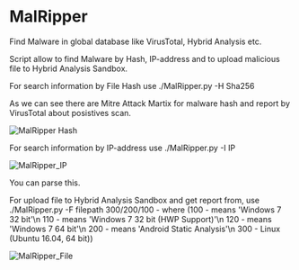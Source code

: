 # MalRipper

Find Malware in global database like VirusTotal, Hybrid Analysis etc.

Script allow to find Malware by Hash, IP-address and to upload malicious file to Hybrid Analysis Sandbox.

For search information by File Hash use ./MalRipper.py -H Sha256
  
As we can see there are Mitre Attack Martix for malware hash and report by VirusTotal about posistives scan.
  
  ![MalRipper Hash](https://user-images.githubusercontent.com/97513066/149723825-653ebbe0-2547-43d0-a195-eddfd4903007.jpg)

For search information by IP-address use ./MalRipper.py -I IP
  
![MalRipper_IP](https://user-images.githubusercontent.com/97513066/149723976-873df511-d53f-4acc-b3ff-064d802d62e9.JPG)
  
You can parse this.

For upload file to Hybrid Analysis Sandbox and get report from, use ./MalRipper.py -F filepath 300/200/100 - where (100 - means 'Windows 7 32 bit'\n 110 - means 'Windows 7 32 bit (HWP Support)'\n 120 - means 'Windows 7 64 bit'\n 200 - means 'Android Static Analysis'\n 300 - Linux (Ubuntu 16.04, 64 bit))

![MalRipper_File](https://user-images.githubusercontent.com/97513066/149764804-fe5df5f1-d2a0-4930-bb21-163ec0e0bdab.JPG)
